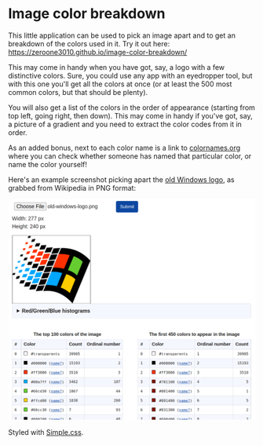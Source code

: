 Image color breakdown
=====================

This little application can be used to pick an image apart and to get an breakdown of the colors used in it.
Try it out here: https://zeroone3010.github.io/image-color-breakdown/

This may come in handy when you have got, say, a logo with a few distinctive colors. Sure, you could use any
app with an eyedropper tool, but with this one you'll get all the colors at once (or at least the 500
most common colors, but that should be plenty).

You will also get a list of the colors in the order of appearance
(starting from top left, going right, then down). This may come in handy if you've got, say, a picture of a gradient
and you need to extract the color codes from it in order.

As an added bonus, next to each color name is a link to [colornames.org](https://colornames.org/) where you can check
whether someone has named that particular color, or name the color yourself!

Here's an example screenshot picking apart the [old Windows logo](https://commons.wikimedia.org/wiki/File:Windows_Logo_%281992-2001%29.svg),
as grabbed from Wikipedia in PNG format:

![](windows-logo-colors-broken-apart.png)

Styled with [Simple.css](https://simplecss.org/).
